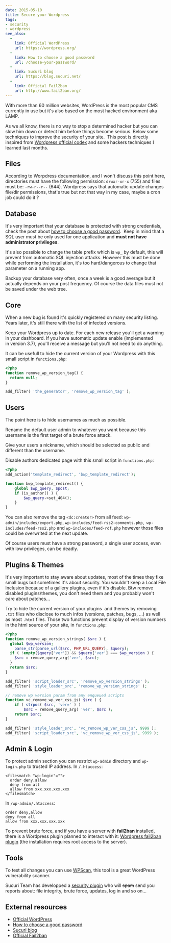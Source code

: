 ```yaml
---
date: 2015-05-10
title: Secure your Wordpress
tags:
- security
- wordpress
see_also:
  -
    link: Official WordPress
    url: https://wordpress.org/
  -
    link: How to choose a good password
    url: /choose-your-password/
  -
    link: Sucuri blog
    url: https://blog.sucuri.net/
  -
    link: Official Fail2ban
    url: http://www.fail2ban.org/
---
```

With more than 60 million websites, WordPress is the most popular CMS currently in use but it's also based on the most hacked environment aka LAMP. 

As we all know, there is no way to stop a determined hacker but you can slow him down or detect him before things become serious. 
Below some techniques to improve the security of your site. 
This post is directly inspired from [Wordpress official codex](http://codex.wordpress.org/Hardening_WordPress) and some hackers techniques I learned last months.

## Files

According to Worpdress documentation, and I won't discuss this point here, directories must have the following permission: `drwxr-xr-x` (755) and files must be: `-rw-r--r--` (644). 
Wordpress says that automatic update changes file/dir permissions, that's true but not that way in my case, maybe a cron job could do it ?

<!--more-->

## Database

It's very important that your database is protected with strong credentials, check the post about [how to choose a good password](/choose-your-password/). 
Keep in mind that a SQL user must be only used for one application and **must not have administrator privileges**.

It's also possible to change the table prefix which is `wp_` by default, this will prevent from automatic SQL injection attacks. 
However this must be done while performing the installation, it's too hard/dangerous to change that parameter on a running app.

Backup your database very often, once a week is a good average but it actually depends on your post frequency. 
Of course the data files must not be saved under the web tree.

## Core

When a new bug is found it's quickly registered on many security listing. 
Years later, it's still there with the list of infected versions.

Keep your Wordpress up to date. For each new release you'll get a warning in your dashboard. 
If you have automatic update enable (implemented in version 3.7), you'll receive a message but you'll not need to do anything.

It can be usefull to hide the current version of your Wordpress with this small script in `functions.php`:

```php
<?php
function remove_wp_version_tag() {
  return null;
}

add_filter( 'the_generator', 'remove_wp_version_tag' );
```

## Users

The point here is to hide usernames as much as possible.

Rename the default user admin to whatever you want because this username is the first target of a brute force attack.

Give your users a nickname, which should be selected as public and different than the username.

Disable authors dedicated page with this small script in `functions.php`:

```php
<?php
add_action('template_redirect', 'bwp_template_redirect');

function bwp_template_redirect() {
    global $wp_query, $post;
    if (is_author() ) {
        $wp_query->set_404();
    }
}
```

You can also remove the tag `<dc:creator>` from all feed: `wp-admin/includes/export.php`, `wp-includes/feed-rss2-comments.php`, 
`wp-includes/feed-rss2.php` and `wp-includes/feed-rdf.php` however those files could be overwrited at the next update.

Of course users must have a strong password, a single user access, even with low privileges, can be deadly.

## Plugins & Themes

It's very important to stay aware about updates, most of the times they fixe small bugs but sometimes it's about security. 
You wouldn't keep a Local File Inclusion because of a gallery plugins, even if it's disable. Btw remove disabled plugins/themes, you don't need them and you probably won't care about patches...

Try to hide the current version of your plugins  and themes by removing `.txt` files who disclose to much infos (versions, patches, bugs, ...) as well as most `.html` files. 
Those two functions prevent display of version numbers in the html source of your site, in `functions.php`:

```php
<?php
function remove_wp_version_strings( $src ) {
  global $wp_version;
    parse_str(parse_url($src, PHP_URL_QUERY), $query);
  if ( !empty($query['ver']) && $query['ver'] === $wp_version ) {
    $src = remove_query_arg('ver', $src);
  }
  return $src;
}

add_filter( 'script_loader_src', 'remove_wp_version_strings' );
add_filter( 'style_loader_src', 'remove_wp_version_strings' );

// remove wp version param from any enqueued scripts
function vc_remove_wp_ver_css_js( $src ) {
    if ( strpos( $src, 'ver=' ) )
        $src = remove_query_arg( 'ver', $src );
    return $src;
}

add_filter( 'style_loader_src', 'vc_remove_wp_ver_css_js', 9999 );
add_filter( 'script_loader_src', 'vc_remove_wp_ver_css_js', 9999 );
```

## Admin & Login

To protect admin section you can restrict `wp-admin` directory and `wp-login.php` to trusted IP address. In `/.htaccess`:

```none
<filesmatch "wp-login"="">
  order deny,allow
  deny from all
  allow from xxx.xxx.xxx.xxx
</filesmatch>
```

In `/wp-admin/.htaccess`:

```none
order deny,allow
deny from all
allow from xxx.xxx.xxx.xxx
```

To prevent brute force, and if you have a server with **fail2ban** installed, there is a Wordpress plugin planned to interact with it: 
[Wordpress fail2ban plugin](https://wordpress.org/plugins/wp-fail2ban/) (the installation requires root access to the server).

## Tools

To test all changes you can use [WPScan](http://wpscan.org/), this tool is a great WordPress vulnerability scanner.

Sucuri Team has developped a [security plugin](https://wordpress.org/plugins/sucuri-scanner/ "Wordpress Sucuri plugin") who will ~~spam~~ send you reports about: 
file integrity, brute force, updates, log in and so on...


## External resources

- [Official WordPress](https://wordpress.org/)
- [How to choose a good password](/choose-your-password/)
- [Sucuri blog](https://blog.sucuri.net/)
- [Official Fail2ban](http://www.fail2ban.org/)
